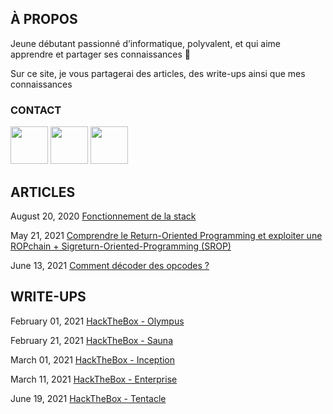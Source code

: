 ## À PROPOS

Jeune débutant passionné d’informatique, polyvalent, et qui aime apprendre et partager ses connaissances 🙂

Sur ce site, je vous partagerai des articles, des write-ups ainsi que mes connaissances

### CONTACT

<a href="https://discord.gg/gh8ndhJ"><img src="https://upload.wikimedia.org/wikipedia/fr/thumb/0/05/Discord.svg/1200px-Discord.svg.png" width="60"></a>  <a href="https://twitter.com/__nuts7"><img src="https://external-content.duckduckgo.com/iu/?u=https%3A%2F%2Fsguru.org%2Fwp-content%2Fuploads%2F2018%2F02%2Ftwitter-circled.png&f=1&nofb=1" width="60"></a>    <a href="https://www.hackthebox.eu/home/users/profile/428983"><img src="https://external-content.duckduckgo.com/iu/?u=https%3A%2F%2Fwww.hackthebox.eu%2Fimages%2Flogo-transparent.png&f=1&nofb=1" width="60"></a> 

## ARTICLES

<time datetime="2020-03-08T00:00:00+00:00">August 20, 2020</time>
<a href="articles/stack">Fonctionnement de la stack</a>

<time datetime="2021-21-05T00:00:00+00:00">May 21, 2021</time>
<a href="articles/return_oriented_programming">Comprendre le Return-Oriented Programming et exploiter une ROPchain + Sigreturn-Oriented-Programming (SROP)</a>

<time datetime="2021-13-06T00:00:00+00:00">June 13, 2021</time>
<a href="articles/decoding-opcode">Comment décoder des opcodes ?</a>

## WRITE-UPS

<time datetime="2021-01-02T00:00:00+00:00">February 01, 2021</time>
<a href="articles/htb-olympus">HackTheBox - Olympus</a>

<time datetime="2021-21-02T00:00:00+00:00">February 21, 2021</time>
<a href="articles/htb-sauna">HackTheBox - Sauna</a>

<time datetime="2021-01-03T00:00:00+00:00">March 01, 2021</time>
<a href="articles/htb-inception">HackTheBox - Inception</a>

<time datetime="2021-11-03T00:00:00+00:00">March 11, 2021</time>
<a href="articles/htb-enterprise">HackTheBox - Enterprise</a>

<time datetime="2021-19-06T00:00:00+00:00">June 19, 2021</time>
<a href="articles/htb-tentacle">HackTheBox - Tentacle</a>
